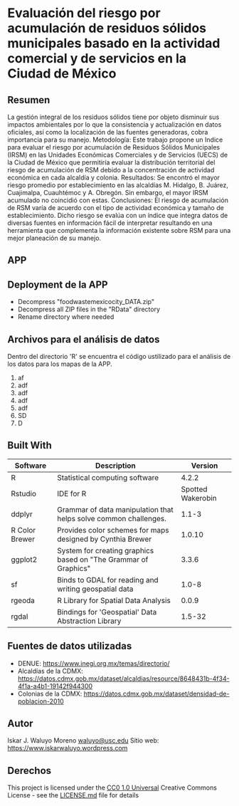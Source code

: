 # Evaluación del riesgo por acumulación de residuos sólidos municipales basado en la actividad comercial y de servicios en la Ciudad de México

## Resumen
La gestión integral de los residuos sólidos tiene por objeto disminuir sus impactos ambientales por lo que la consistencia y actualización en datos oficiales, así como la localización de las fuentes generadoras, cobra importancia para su manejo. Metodología: Este trabajo propone un Indice para evaluar el riesgo por acumulación de Residuos Sólidos Municipales (IRSM) en las Unidades Económicas Comerciales y de Servicios (UECS) de la Ciudad de México que permitiría evaluar la distribución territorial del riesgo de acumulación de RSM debido a la concentración de actividad económica en cada alcaldía y colonia. Resultados: Se encontró el mayor riesgo promedio por establecimiento en las alcaldías M. Hidalgo, B. Juárez, Cuajimalpa, Cuauhtémoc y A. Obregón. Sin embargo, el mayor IRSM acumulado no coincidió con estas. Conclusiones: El riesgo de acumulación de RSM varía de acuerdo con el tipo de actividad económica y tamaño de establecimiento. Dicho riesgo se evalúa con un índice que integra datos de diversas fuentes en información fácil de interpretar resultando en una herramienta que complementa la información existente sobre RSM para una mejor planeación de su manejo. 

## APP

## Deployment de la APP

- Decompress "foodwastemexicocity_DATA.zip"
- Decompress all ZIP files in the "RData" directory
- Rename directory where needed

## Archivos para el análisis de datos
Dentro del directorio 'R' se encuentra el código ustilizado para el análisis de los datos para los mapas de la APP. 

1. af
2. adf
3. adf
4. adf
5. adf
6. SD
7. D

## Built With

| Software       | Description                                                      | Version           |
|------------------------|------------------------|------------------------|
| R              | Statistical computing software                                   | 4.2.2             |
| Rstudio        | IDE for R                                                        | Spotted Wakerobin |
| ddplyr         | Grammar of data manipulation that helps solve common challenges. | 1.1-3             |
| R Color Brewer | Provides color schemes for maps designed by Cynthia Brewer       | 1.0.10            |
| ggplot2        | System for creating graphics based on "The Grammar of Graphics"  | 3.3.6             |
| sf             | Binds to GDAL for reading and writing geospatial data            | 1.0-8             |
| rgeoda         | R Library for Spatial Data Analysis                              | 0.0.9             |
| rgdal          | Bindings for 'Geospatial' Data Abstraction Library               | 1.5-32            |

## Fuentes de datos utilizadas

-   DENUE: <https://www.inegi.org.mx/temas/directorio/>
-   Alcaldías de la CDMX: <https://datos.cdmx.gob.mx/dataset/alcaldias/resource/8648431b-4f34-4f1a-a4b1-19142f944300>
-   Colonias de la CDMX: <https://datos.cdmx.gob.mx/dataset/densidad-de-poblacion-2010>

## Autor

Iskar J. Waluyo Moreno [waluyo\@usc.edu](mailto:waluyo@usc.edu)
Sitio web: <https://www.iskarwaluyo.wordpress.com>

## Derechos

This project is licensed under the [CC0 1.0 Universal](LICENSE.md) Creative Commons License - see the [LICENSE.md](LICENSE.md) file for details
